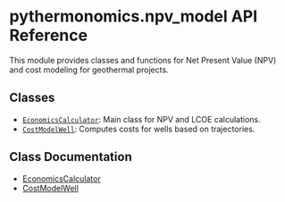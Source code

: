 # pythermonomics.npv_model API Reference

This module provides classes and functions for Net Present Value (NPV) and cost modeling for geothermal projects.

## Classes

- [`EconomicsCalculator`](npv_model/EconomicsCalculator.md): Main class for NPV and LCOE calculations.
- [`CostModelWell`](npv_model/CostModelWell.md): Computes costs for wells based on trajectories.

## Class Documentation

- [EconomicsCalculator](npv_model/EconomicsCalculator.md)
- [CostModelWell](npv_model/CostModelWell.md)
